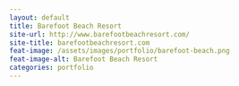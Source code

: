 ```yaml
---
layout: default
title: Barefoot Beach Resort
site-url: http://www.barefootbeachresort.com/
site-title: barefootbeachresort.com
feat-image: /assets/images/portfolio/barefoot-beach.png
feat-image-alt: Barefoot Beach Resort
categories: portfolio
---
```


